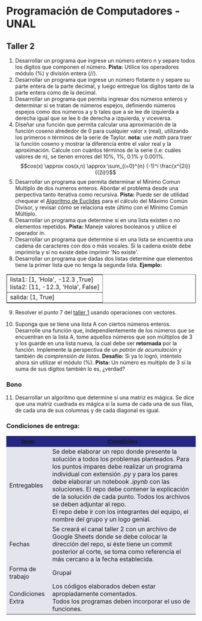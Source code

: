 # Programación de Computadores - UNAL

## Taller 2

1. Desarrollar un programa que ingrese un número entero n y separe todos los digitos que componen el número. **Pista:** Utilice los operadores módulo (%) y división entera (//).
2. Desarrollar un programa que ingrese un número flotante n y separe su parte entera de la parte decimal, y luego entregue los dígitos tanto de la parte entera como de la decimal.
3. Desarrollar un programa que permita ingresar dos números enteros y determinar si se tratan de números espejos, definiendo números espejos como dos números a y b tales que a se lee de izquierda a derecha igual que se lee b de derecha a izquierda, y viceversa.
4. Diseñar una función que permita calcular una aproximación de la función coseno alrededor de 0 para cualquier valor x (real), utilizando los primeros n términos de la serie de Taylor. **nota:** use *math* para traer la función coseno y mostrar la diferencia entre el valor real y la aproximación. Calcule con cuántos términos de la serie (i.e: cuáles valores de n), se tienen errores del 10%, 1%, 0.1% y 0.001%.
$$cos(x) \approx cos(x,n) \approx \sum_{i=0}^{n} (-1)^i \frac{x^{2i}}{(2i)!}$$
5. Desarrollar un programa que permita determinar el Minimo Comun Multiplo de dos numeros enteros. Abordar el problema desde una perpectiva tanto iterativa como recursiva. **Pista:** Puede ser de utilidad chequear el [Algoritmo de Euclides](https://es.wikipedia.org/wiki/Algoritmo_de_Euclides) para el cálculo del Máximo Común Divisor, y revisar cómo se relaciona este último con el Mínimo Común Múltiplo.
6. Desarrollar un programa que determine si en una lista existen o no elementos repetidos. **Pista:** Maneje valores booleanos y utilice el operador *in*.
7. Desarrollar un programa que determine si en una lista se encuentra
una cadena de caracteres con dos o más vocales. Si la cadena existe debe imprimirla y si no existe debe imprimir 'No existe'.
8. Desarrollar un programa que dadas dos listas determine que elementos tiene la primer lista que no tenga la segunda lista. **Ejemplo:**
<center>
<table border="1">
<tr>
<td>
lista1: [1, 'Hola', -12.3 ,True]<br>
lista2: [11, -12.3, 'Hola', False]
</td>
</tr>
<tr>
<td>
salida: [1, True]
</td>
</tr>
</table>
</center>

9. Resolver el punto 7 del [taller 1](https://github.com/fegonzalez7/pdc_unal_clase8) usando operaciones con vectores.

10. Suponga que se tiene una lista A con ciertos números enteros. Desarrolle una función que, independientemente de los números que se encuentran en la lista A, tome aquellos números que son múltiplos de 3 y los guarde en una lista nueva, la cual debe ser **retornada** por la función. Implemente la perspectiva de un *patrón de acumulación* y también de *comprensión de listas*. **Desafío:** Si ya lo logró, inténtelo ahora sin utilizar el módulo (%). **Pista:** Un número es multiplo de 3 si la suma de sus dígitos también lo es, ¿verdad?

### Bono
11. Desarrollar un algoritmo que determine si una matriz es mágica. Se dice que una matriz cuadrada es mágica si la suma de cada una de sus filas, de cada una de sus columnas y de cada diagonal es igual.


### Condiciones de entrega:

<table cellspacing="1" bgcolor="">
	<tr bgcolor="#252582">
		<th><b>Item</b></th>
    <th><b>Condición</b></th>
	</tr>
	<tr style="text-align: left; vertical-align: middle;" bgcolor="#e4e4ed">
		<td style="color:#141414">Entregables</td>
    <td style="color:#141414">Se debe elaborar un repo donde presente la solución a todos los problemas planteados. Para los puntos impares debe realizar un programa individual con extensión <i>.py</i> y para los pares debe elaborar un notebook <i>.ipynb</i> con las soluciones. El repo debe contener la explicación de la solución de cada punto. Todos los archivos se deben adjuntar al repo.<br>
    El repo debe ir con los integrantes del equipo, el nombre del grupo y un logo genial.
    </td>
	</tr>
  <tr style="text-align: left; vertical-align: middle;" bgcolor="#e4e4ed">
    <td style="color:#141414">Fechas</td>
    <td style="color:#141414">Se creará el canal taller 2 con un archivo de Google Sheets donde se debe colocar la dirección del repo, si éste tiene un commit posterior al corte, se toma como referencia el más cercano a la fecha establecida.</td>
	</tr>
  <tr style="text-align: left; vertical-align: middle;" bgcolor="#e4e4ed">
    <td style="color:#141414">Forma de trabajo</td>
    <td style="color:#141414">Grupal</td>
	</tr>
  <tr style="text-align: left; vertical-align: middle;" bgcolor="#e4e4ed">
    <td style="color:#141414">Condiciones Extra</td>
    <td style="color:#141414">
    Los códigos elaborados deben estar apropiadamente comentados.<br>
    Todos los programas deben incorporar el uso de funciones.</td>
	</tr>
</table>
